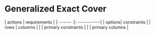 # Generalized Exact Cover


| actions | requirements |
|: ------ :|: -----------:|
| options| constraints |
| rows | columns |
|    | primary constraints |
|    | primary columns |

